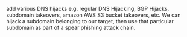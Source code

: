 add various DNS hijacks e.g. regular DNS Hijacking, BGP Hijacks, subdomain takeovers, amazon AWS S3 bucket takeovers, etc. We can hijack a subdomain belonging to our target, then use that particular subdomain as part of a spear phishing attack chain.
